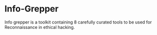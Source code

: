 # Info-Grepper
Info grepper is a toolkit containing 8 carefully curated tools to be used for Reconnaissance in ethical hacking.

